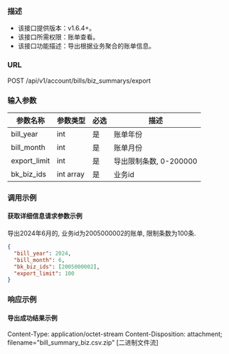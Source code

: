### 描述

- 该接口提供版本：v1.6.4+。
- 该接口所需权限：账单查看。
- 该接口功能描述：导出根据业务聚合的账单信息。

### URL

POST /api/v1/account/bills/biz_summarys/export

### 输入参数

| 参数名称         | 参数类型      | 必选 | 描述               |
|--------------|-----------|----|------------------|
| bill_year    | int       | 是  | 账单年份             |
| bill_month   | int       | 是  | 账单月份             |
| export_limit | int       | 是  | 导出限制条数, 0-200000 |
| bk_biz_ids   | int array | 是  | 业务id             |



### 调用示例

#### 获取详细信息请求参数示例

导出2024年6月的, 业务id为2005000002的账单, 限制条数为100条.

```json
{
  "bill_year": 2024,
  "bill_month": 6,
  "bk_biz_ids": [2005000002],
  "export_limit": 100
}
```



### 响应示例

#### 导出成功结果示例

Content-Type: application/octet-stream
Content-Disposition: attachment; filename="bill_summary_biz.csv.zip"
[二进制文件流]

